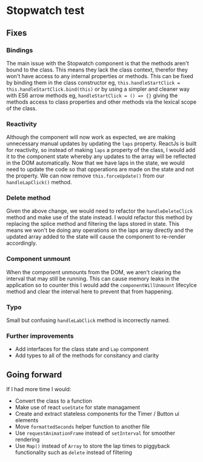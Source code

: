 # Stopwatch test

## Fixes

### Bindings
The main issue with the Stopwatch component is that the methods aren't bound to the class. This means they lack the class context, therefor they won't have access to any internal properties or methods. This can be fixed by binding them in the class constructor eg, `this.handleStartClick = this.handleStartClick.bind(this)` or by using a simpler and cleaner way with ES6 arrow methods eg, `handleStartClick = () => {}` giving the methods access to class properties and other methods via the lexical scope of the class. 

### Reactivity
Although the component will now work as expected, we are making unnecessary manual updates by updating the `laps` property. ReactJs is built for reactivity, so instead of making `laps` a property of the class, I would add it to the component state whereby any updates to the array will be reflected in the DOM automatically. Now that we have laps in the state, we would need to update the code so that opperations are made on the state and not the property. We can now remove `this.forceUpdate()` from our `handleLapClick()` method.

### Delete method
Given the above change, we would need to refactor the `handleDeleteClick` method and make use of the state instead. I would refactor this method by replacing the splice method and filtering the laps stored in state. This means we won't be doing any operations on the laps array directly and the updated array added to the state will cause the component to re-render accordingly.

### Component unmount
When the component unmounts from the DOM, we aren't clearing the interval that may still be running. This can cause memory leaks in the application so to counter this I would add the
`componentWillUnmount` lifecylce method and clear the interval here to prevent that from happening. 

### Typo
Small but confusing `handleLabClick` method is incorrectly named. 

### Further improvements
- Add interfaces for the class state and `Lap` component
- Add types to all of the methods for consitancy and clarity 

## Going forward
If I had more time I would:
- Convert the class to a function
- Make use of react `useState` for state managament
- Create and extract stateless components for the Timer / Button ui elements
- Move `formattedSeconds` helper function to another file
- Use `requestAnimationFrame` instead of `setInterval` for smoother rendering 
- Use `Map()` instead of `Array` to store the lap times to piggyback functionality such as `delete` instead of filtering
